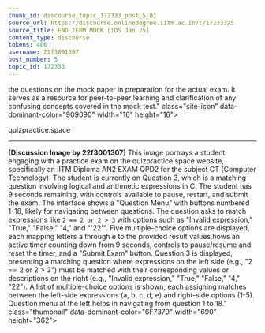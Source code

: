 ```yaml
---
chunk_id: discourse_topic_172333_post_5_01
source_url: https://discourse.onlinedegree.iitm.ac.in/t/172333/5
source_title: END TERM MOCK [TDS Jan 25]
content_type: discourse
tokens: 406
username: 22f3001307
post_number: 5
topic_id: 172333
---
```


 the questions on the mock paper in preparation for the actual exam. It serves as a resource for peer-to-peer learning and clarification of any confusing concepts covered in the mock test." class="site-icon" data-dominant-color="909090" width="16" height="16">

quizpractice.space

---

**[Discussion Image by 22f3001307]** This image portrays a student engaging with a practice exam on the quizpractice.space website, specifically an IITM Diploma AN2 EXAM QPD2 for the subject CT (Computer Technology). The student is currently on Question 3, which is a matching question involving logical and arithmetic expressions in C. The student has 9 seconds remaining, with controls available to pause, restart, and submit the exam. The interface shows a "Question Menu" with buttons numbered 1-18, likely for navigating between questions. The question asks to match expressions like `2 == 2 or 2 > 3` with options such as "Invalid expression," "True," "False," "4," and "'22'". Five multiple-choice options are displayed, each mapping letters a through e to the provided result values.hows an active timer counting down from 9 seconds, controls to pause/resume and reset the timer, and a "Submit Exam" button. Question 3 is displayed, presenting a matching question where expressions on the left side (e.g., "2 == 2 or 2 > 3") must be matched with their corresponding values or descriptions on the right (e.g., "Invalid expression," "True," "False," "4," "22"). A list of multiple-choice options is shown, each assigning matches between the left-side expressions (a, b, c, d, e) and right-side options (1-5). Question menu at the left helps in navigating from question 1 to 18." class="thumbnail" data-dominant-color="6F7379" width="690" height="362">

